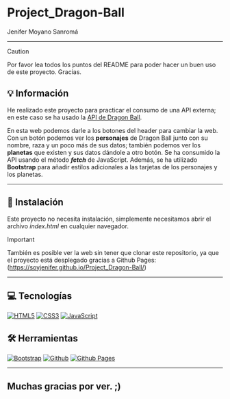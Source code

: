 # Project_Dragon-Ball
Jenifer Moyano Sanromá

---
>[!CAUTION]
>Por favor lea todos los puntos del README para poder hacer un buen uso de este proyecto. Gracias.

## 💡 Información

He realizado este proyecto para practicar el consumo de una API externa; en este caso se ha usado la [API de Dragon Ball](https://web.dragonball-api.com).

En esta web podemos darle a los botones del header para cambiar la web. Con un botón podemos ver los **personajes** de Dragon Ball junto con su nombre, raza y un poco más de sus datos; también podemos ver los **planetas** que existen y sus datos dándole a otro botón.
Se ha consumido la API usando el método ***fetch*** de JavaScript. Además, se ha utilizado **Bootstrap** para añadir estilos adicionales a las tarjetas de los personajes y los planetas.

---
## 📌 Instalación

Este proyecto no necesita instalación, simplemente necesitamos abrir el archivo *index.html* en cualquier navegador.

>[!IMPORTANT]
>También es posible ver la web sin tener que clonar este repositorio, ya que el proyecto está desplegado gracias a Github Pages: (https://soyjenifer.github.io/Project_Dragon-Ball/)

---
## 💻 Tecnologías

<a href='https://github.com/shivamkapasia0' target="_blank"><img alt='HTML5' src='https://img.shields.io/badge/HTML5-100000?style=for-the-badge&logo=HTML5&logoColor=white&labelColor=E34F26&color=E34F26'/></a>
<a href='https://github.com/shivamkapasia0' target="_blank"><img alt='CSS3' src='https://img.shields.io/badge/CSS3-100000?style=for-the-badge&logo=CSS3&logoColor=white&labelColor=1572B6&color=1572B6'/></a>
<a href='https://github.com/shivamkapasia0' target="_blank"><img alt='JavaScript' src='https://img.shields.io/badge/JavaScript-100000?style=for-the-badge&logo=JavaScript&logoColor=white&labelColor=F7DF1E&color=F7DF1E'/></a>

## 🛠️ Herramientas

<a href='https://github.com/shivamkapasia0' target="_blank"><img alt='Bootstrap' src='https://img.shields.io/badge/Bootstrap-100000?style=for-the-badge&logo=Bootstrap&logoColor=white&labelColor=7952B3&color=7952B3'/></a>
<a href='https://github.com/shivamkapasia0' target="_blank"><img alt='Github' src='https://img.shields.io/badge/Github-100000?style=for-the-badge&logo=Github&logoColor=white&labelColor=181717&color=181717'/></a>
<a href='https://github.com/shivamkapasia0' target="_blank"><img alt='Github Pages' src='https://img.shields.io/badge/Github_Pages-100000?style=for-the-badge&logo=Github Pages&logoColor=white&labelColor=222222&color=222222'/></a>

---
## Muchas gracias por ver. ;)
